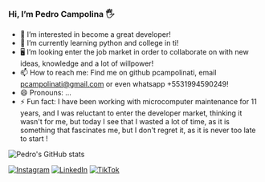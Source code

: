 ### Hi, I’m Pedro Campolina 🖐️
- 👀 I’m interested in become a great developer!
- 🌱 I’m currently learning python and college in ti!
- 🖥️ I’m looking enter the job market in order to collaborate on with new ideas, knowledge and a lot of willpower!
- 📫 How to reach me: Find me on github pcampolinati, email pcampolinati@gmail.com or even whatsapp +5531994590249!
- 😄 Pronouns: ...
- ⚡ Fun fact: I have been working with microcomputer maintenance for 11 years, and I was reluctant to enter the 
developer market, thinking it wasn't for me, but today I see that I wasted a lot of time, as it is something that
fascinates me, but I don't regret it, as it is never too late to start !

![Pedro's GitHub stats](https://github-readme-stats.vercel.app/api?username=pcampolinati&show_icons=true&theme=gruvbox)

[![Instagram](https://img.shields.io/badge/Instagram-E4405F?style=for-the-badge&logo=instagram&logoColor=white)](https://www.instagram.com/pedrocampolinati/?next=%2F)
[![LinkedIn](https://img.shields.io/badge/LinkedIn-0077B5?style=for-the-badge&logo=linkedin&logoColor=white)](https://www.linkedin.com/in/pedro-campolina-39559b29b/)
[![TikTok](https://img.shields.io/badge/TikTok-000000?style=for-the-badge&logo=tiktok&logoColor=white)](https://www.tiktok.com/@pedrocinfo)
<!---
pcampolinati/pcampolinati is a ✨ special ✨ repository because its `README.md` (this file) appears on your GitHub profile.
You can click the Preview link to take a look at your changes.
--->

